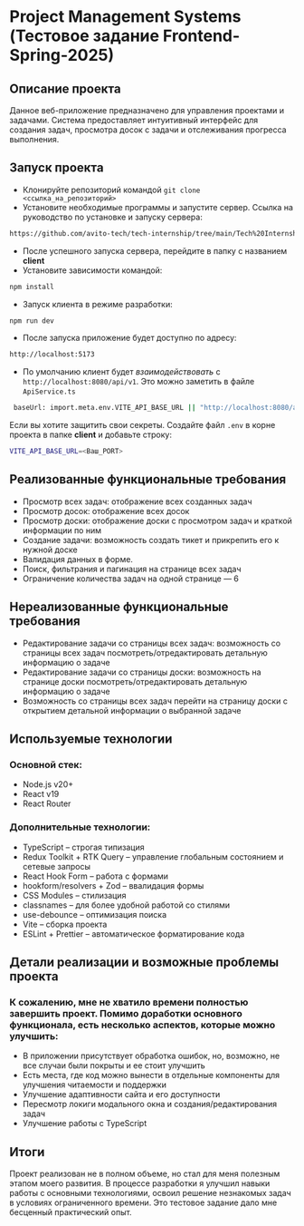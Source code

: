 # Project Management Systems (Тестовое задание Frontend-Spring-2025)

## Описание проекта

Данное веб-приложение предназначено для управления проектами и задачами. Система предоставляет интуитивный интерфейс для создания задач, просмотра досок с задачи и отслеживания прогресса выполнения.

## Запуск проекта

- Клонируйте репозиторий командой `git clone <ссылка_на_репозиторий>`
- Установите необходимые программы и запустите сервер. Ссылка на руководство по установке и запуску сервера:

```sh
https://github.com/avito-tech/tech-internship/tree/main/Tech%20Internships/Frontend/Frontend-trainee-assignment-spring-2025/server
```

- После успешного запуска сервера, перейдите в папку с названием **client**
- Установите зависимости командой:

```sh
npm install
```

- Запуск клиента в режиме разработки:

```sh
npm run dev
```

- После запуска приложение будет доступно по адресу:

```sh
http://localhost:5173

```

- По умолчанию клиент будет _взаимодействовать_ с `http://localhost:8080/api/v1`. Это можно заметить в файле `ApiService.ts`

```sh
 baseUrl: import.meta.env.VITE_API_BASE_URL || "http://localhost:8080/api/v1"
```

Если вы хотите защитить свои секреты. Создайте файл `.env` в корне проекта в папке **client** и добавьте строку:

```sh
VITE_API_BASE_URL=<Ваш_PORT>
```

## Реализованные функциональные требования

- Просмотр всех задач: отображение всех созданных задач
- Просмотр досок: отображение всех досок
- Просмотр доски: отображение доски с просмотром задач и краткой информации по ним
- Создание задачи: возможность создать тикет и прикрепить его к нужной доске
- Валидация данных в форме.
- Поиск, фильтрания и пагинация на странице всех задач
- Ограничение количества задач на одной странице — 6

## Нереализованные функциональные требования

- Редактирование задачи со страницы всех задач: возможность со страницы всех задач посмотреть/отредактировать детальную информацию о задаче
- Редактирование задачи со страницы доски: возможность на странице доски посмотреть/отредактировать детальную информацию о задаче
- Возможность со страницы всех задач перейти на страницу доски с открытием детальной информации о выбранной задаче

## Используемые технологии

### Основной стек:

- Node.js v20+
- React v19
- React Router

### Дополнительные технологии:

- TypeScript – строгая типизация
- Redux Toolkit + RTK Query – управление глобальным состоянием и сетевые запросы
- React Hook Form – работа с формами
- hookform/resolvers + Zod – ввалидация формы
- CSS Modules – стилизация
- classnames – для более удобной работой со стилями
- use-debounce – оптимизация поиска
- Vite – сборка проекта
- ESLint + Prettier – автоматическое форматирование кода

## Детали реализации и возможные проблемы проекта

### К сожалению, мне не хватило времени полностью завершить проект. Помимо доработки основного функционала, есть несколько аспектов, которые можно улучшить:

- В приложении присутствует обработка ошибок, но, возможно, не все случаи были покрыты и ее стоит улучшить
- Есть места, где код можно вынести в отдельные компоненты для улучшения читаемости и поддержки
- Улучшение адаптивности сайта и его доступности
- Пересмотр локиги модального окна и создания/редактирования задач
- Улучшение работы с TypeScript

## Итоги

Проект реализован не в полном объеме, но стал для меня полезным этапом моего развития. В процессе разработки я улучшил навыки работы с основными технологиями, освоил решение незнакомых задач в условиях ограниченного времени. Это тестовое задание дало мне бесценный практический опыт.
